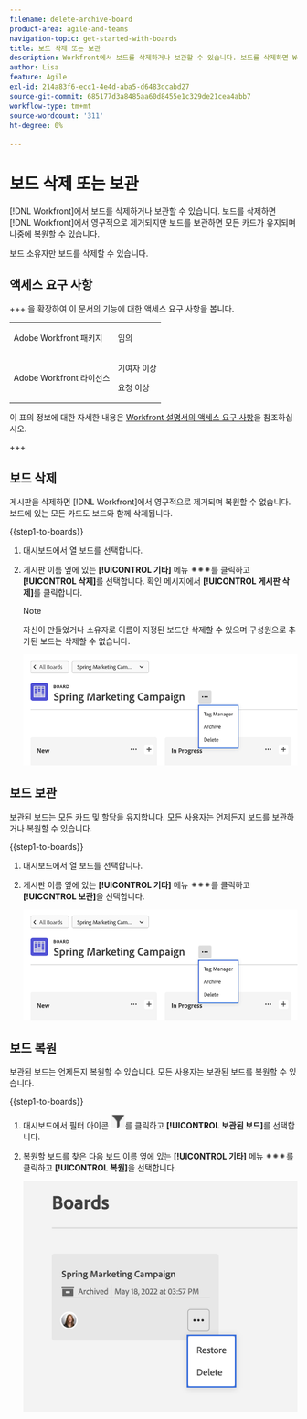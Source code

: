 ```yaml
---
filename: delete-archive-board
product-area: agile-and-teams
navigation-topic: get-started-with-boards
title: 보드 삭제 또는 보관
description: Workfront에서 보드를 삭제하거나 보관할 수 있습니다. 보드를 삭제하면 Workfront에서 영구적으로 제거되지만, 보드를 보관하면 모든 카드가 유지되므로 나중에 복원할 수 있습니다.
author: Lisa
feature: Agile
exl-id: 214a83f6-ecc1-4e4d-aba5-d6483dcabd27
source-git-commit: 685177d3a8485aa60d8455e1c329de21cea4abb7
workflow-type: tm+mt
source-wordcount: '311'
ht-degree: 0%

---
```


# 보드 삭제 또는 보관

[!DNL Workfront]에서 보드를 삭제하거나 보관할 수 있습니다. 보드를 삭제하면 [!DNL Workfront]에서 영구적으로 제거되지만 보드를 보관하면 모든 카드가 유지되며 나중에 복원할 수 있습니다.

보드 소유자만 보드를 삭제할 수 있습니다.

## 액세스 요구 사항

+++ 을 확장하여 이 문서의 기능에 대한 액세스 요구 사항을 봅니다.

<table style="table-layout:auto"> 
 <col> 
 <col> 
 <tbody> 
  <tr> 
   <td role="rowheader">Adobe Workfront 패키지</td> 
   <td> <p>임의</p> </td> 
  </tr> 
  <tr> 
   <td role="rowheader">Adobe Workfront 라이선스</td> 
   <td> 
   <p>기여자 이상</p> 
   <p>요청 이상</p>
   </td> 
  </tr> 
 </tbody> 
</table>

이 표의 정보에 대한 자세한 내용은 [Workfront 설명서의 액세스 요구 사항](/help/quicksilver/administration-and-setup/add-users/access-levels-and-object-permissions/access-level-requirements-in-documentation.md)을 참조하십시오.

+++

## 보드 삭제

게시판을 삭제하면 [!DNL Workfront]에서 영구적으로 제거되며 복원할 수 없습니다. 보드에 있는 모든 카드도 보드와 함께 삭제됩니다.

{{step1-to-boards}}

1. 대시보드에서 열 보드를 선택합니다.
1. 게시판 이름 옆에 있는 **[!UICONTROL 기타]** 메뉴 ![[!UICONTROL 기타 메뉴]](assets/more-icon-spectrum.png)를 클릭하고 **[!UICONTROL 삭제]**&#x200B;를 선택합니다. 확인 메시지에서 **[!UICONTROL 게시판 삭제]**&#x200B;를 클릭합니다.

   >[!NOTE]
   >
   >자신이 만들었거나 소유자로 이름이 지정된 보드만 삭제할 수 있으며 구성원으로 추가된 보드는 삭제할 수 없습니다.

   ![더 많은 게시판 메뉴](assets/boards-board-more-menu.png)

## 보드 보관

보관된 보드는 모든 카드 및 할당을 유지합니다. 모든 사용자는 언제든지 보드를 보관하거나 복원할 수 있습니다.

{{step1-to-boards}}

1. 대시보드에서 열 보드를 선택합니다.
1. 게시판 이름 옆에 있는 **[!UICONTROL 기타]** 메뉴 ![[!UICONTROL 기타 메뉴]](assets/more-icon-spectrum.png)를 클릭하고 **[!UICONTROL 보관]**&#x200B;을 선택합니다.

   ![더 많은 게시판 메뉴](assets/boards-board-more-menu.png)

## 보드 복원

보관된 보드는 언제든지 복원할 수 있습니다. 모든 사용자는 보관된 보드를 복원할 수 있습니다.

{{step1-to-boards}}

1. 대시보드에서 필터 아이콘 ![필터](assets/filter-icon-spectrum-25x25.png)를 클릭하고 **[!UICONTROL 보관된 보드]**&#x200B;를 선택합니다.
1. 복원할 보드를 찾은 다음 보드 이름 옆에 있는 **[!UICONTROL 기타]** 메뉴 ![기타 메뉴](assets/more-icon-spectrum.png)를 클릭하고 **[!UICONTROL 복원]**&#x200B;을 선택합니다.

   ![보드 복원](assets/boards-dashboard-restore.png)
